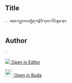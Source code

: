 ## Title
	- འཇམ་དབྱངས་མཁྱེན་བརྩེའི་དབང་པོའི་རྣམ་ཐར

## Author
	- 



[<img src="https://img.icons8.com/color/25/000000/edit-property.png"> Open in Editor](http://editor.openpecha.org/P004193)

[<img width="25" src="https://library.bdrc.io/icons/BUDA-small.svg"> Open in Buda](https://library.bdrc.io/show/bdr:IE0OPP004193)
